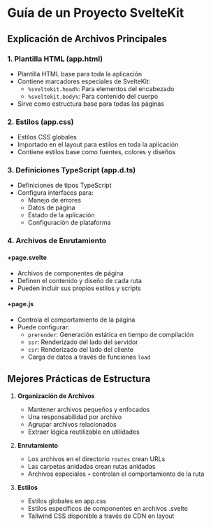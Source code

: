 # Guía de un Proyecto SvelteKit

## Explicación de Archivos Principales

### 1. Plantilla HTML (app.html)

- Plantilla HTML base para toda la aplicación
- Contiene marcadores especiales de SvelteKit:
  - `%sveltekit.head%`: Para elementos del encabezado
  - `%sveltekit.body%`: Para contenido del cuerpo
- Sirve como estructura base para todas las páginas

### 2. Estilos (app.css)

- Estilos CSS globales
- Importado en el layout para estilos en toda la aplicación
- Contiene estilos base como fuentes, colores y diseños

### 3. Definiciones TypeScript (app.d.ts)

- Definiciones de tipos TypeScript
- Configura interfaces para:
  - Manejo de errores
  - Datos de página
  - Estado de la aplicación
  - Configuración de plataforma

### 4. Archivos de Enrutamiento

#### +page.svelte

- Archivos de componentes de página
- Definen el contenido y diseño de cada ruta
- Pueden incluir sus propios estilos y scripts

#### +page.js

- Controla el comportamiento de la página
- Puede configurar:
  - `prerender`: Generación estática en tiempo de compilación
  - `ssr`: Renderizado del lado del servidor
  - `csr`: Renderizado del lado del cliente
  - Carga de datos a través de funciones `load`

## Mejores Prácticas de Estructura

1. **Organización de Archivos**

   - Mantener archivos pequeños y enfocados
   - Una responsabilidad por archivo
   - Agrupar archivos relacionados
   - Extraer lógica reutilizable en utilidades

2. **Enrutamiento**

   - Los archivos en el directorio `routes` crean URLs
   - Las carpetas anidadas crean rutas anidadas
   - Archivos especiales `+` controlan el comportamiento de la ruta

3. **Estilos**
   - Estilos globales en app.css
   - Estilos específicos de componentes en archivos .svelte
   - Tailwind CSS disponible a través de CDN en layout
